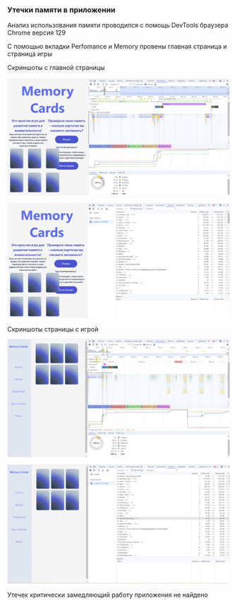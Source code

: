 ### Утечки памяти в приложении

Анализ использования памяти проводился с помощь DevTools браузера Chrome версия 129

С помощью вкладки Perfomance и Memory провены главная страница и страница игры

Скриншоты с главной страницы

![alt text](image.png)

![alt text](image-1.png)

Скриншоты страницы с игрой

![alt text](image-2.png)

![alt text](image-3.png)

Утечек критически замедляющий работу приложения не найдено
